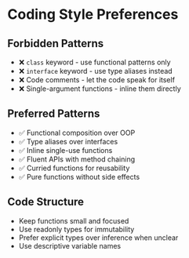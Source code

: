 # Coding Style Preferences

## Forbidden Patterns

- ❌ `class` keyword - use functional patterns only
- ❌ `interface` keyword - use type aliases instead
- ❌ Code comments - let the code speak for itself
- ❌ Single-argument functions - inline them directly

## Preferred Patterns

- ✅ Functional composition over OOP
- ✅ Type aliases over interfaces
- ✅ Inline single-use functions
- ✅ Fluent APIs with method chaining
- ✅ Curried functions for reusability
- ✅ Pure functions without side effects

## Code Structure

- Keep functions small and focused
- Use readonly types for immutability
- Prefer explicit types over inference when unclear
- Use descriptive variable names
